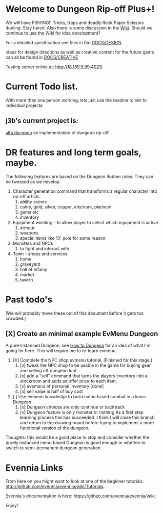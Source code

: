 # Welcome to Dungeon Rip-off Plus+!

We will have FISHING!! Tricks, traps and deadly Rock Paper Scissors dueling.
Stay tuned.  Also there is some discussion in the [Wiki](https://github.com/durkdev/DROP/wiki).  Should we continue to use the Wiki for idea development?

For a detailed specification see files in the [DOCS/DESIGN](./DOCS/DESIGN/).

Ideas for design directions as well as creative content for the future game can all be found in [DOCS/CREATIVE](./DOCS/CREATIVE)

Testing server online at: http://18.189.9.99:4021/


# Current Todo list. 
With more than one person working, lets just use the readme to link to individual projects.
## j3b's current project is:
[alfa dungeon](DESIGN/alfa_dungeon.md) an implementation of dungeon rip-off.


# DR features and long term goals, maybe.
The following features are based on the Dungeon Robber rules. They can be tweaked as we develop.

  1. Character generation command that transforms a regular character into 
rip-off artists.
      1. ability scores
      1. coins, gold, silver, copper, electrum, platinum
      1. gems etc
      1. inventory
  2. Equipment wielding - to allow player to select which equipment is active
      1. armour
      1. weapons
      1. special items like 10' pole for some reason
  3. Monsters and NPCs
      1. to fight and interact with
  4. Town - shops and services
      1. home
      2. graveyard
      3. hall of infamy
      4. market
      5. tavern

# Past todo's 
(We will probably move these out of this document before it gets too crowded.)
## [X] Create an minimal example EvMenu Dungeon
  A pure instanced Dungeon; see [How to Dungeon](./DOCS/DESIGN/howto_dungeon.md) for an idea of what I'm going for here. 
  This will require me to re-learn evmenu.
  
  1. [X] Complete the NPC shop evmenu tutorial. (Finished for this stage.)
      1. [x] tweak the NPC shop to be usable in the game for buying gear and selling off dungeon loot.
      2. [x] add a "sell" command that turns the players inventory into a stockroom and adds an offer price to each item.
        1. [x] evemenu of personal inventory [done]
        2. [x] sell value is half of buy cost
  1. [ ] Use evmenu knowledge to build menu based combat in a linear Dungeon
      1. [x] Dungeon choices are only continue or backtrack
      2. [x] Dungeon feature is only monster or nothing
 As a first step learning process this has succeeded. I think I will close this branch and return to the drawing board before trying to implement a more functional version of the dungeon.
 
  Thoughts: this would be a good place to stop and consider whether the purely instanced menu based Dungeon is good enough or whether to switch to semi-permanent dungeon generation.


# Evennia Links
From here on you might want to look at one of the beginner tutorials:
http://github.com/evennia/evennia/wiki/Tutorials.

Evennia's documentation is here:
https://github.com/evennia/evennia/wiki.

Enjoy!
